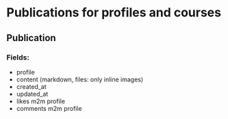# Publications for profiles and courses

## Publication
### Fields:
- profile
- content (markdown, files: only inline images)
- created_at
- updated_at
- likes m2m profile
- comments m2m profile
